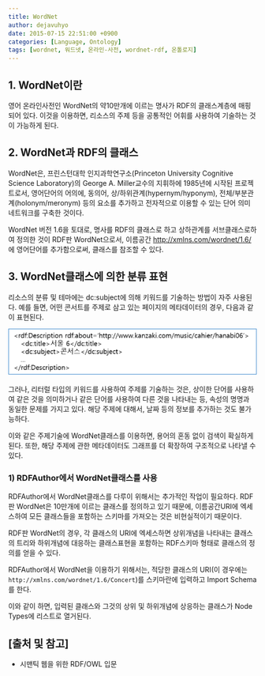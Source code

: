 ```yaml
---
title: WordNet
author: dejavuhyo
date: 2015-07-15 22:51:00 +0900
categories: [Language, Ontology]
tags: [wordnet, 워드넷, 온라인-사전, wordnet-rdf, 온톨로지]
---
```


## 1. WordNet이란
영어 온라인사전인 WordNet의 약10만개에 이르는 명사가 RDF의 클래스계층에 매핑되어 있다. 이것을 이용하면, 리소스의 주제 등을 공통적인 어휘를 사용하여 기술하는 것이 가능하게 된다.

## 2. WordNet과 RDF의 클래스
WordNet은, 프린스턴대학 인지과학연구소(Princeton University Cognitive Science Laboratory)의 George A. Miller교수의 지휘하에 1985년에 시작된 프로젝트로서, 영어단어의 어의에, 동의어, 상/하위관계(hypernym/hyponym), 전체/부분관계(holonym/meronym) 등의 요소를 추가하고 전자적으로 이용할 수 있는 단어 의미네트워크를 구축한 것이다.

WordNet 버전 1.6을 토대로, 명사를 RDF의 클래스로 하고 상하관계를 서브클래스로하여 정의한 것이 RDF판 WordNet으로서, 이름공간 http://xmlns.com/wordnet/1.6/ 에 영어단어를 추가함으로써, 클래스를 참조할 수 있다.

## 3. WordNet클래스에 의한 분류 표현
리소스의 분류 및 테마에는 dc:subject에 의해 키워드를 기술하는 방법이 자주 사용된다. 예를 들면, 어떤 콘서트를 주제로 삼고 있는 페이지의 메타데이터의 경우, 다음과 같이 표현된다.

![2015-07-15-wordnet](/assets/img/2015-07-15-wordnet/dc-subject.png)

그러나, 리터럴 타입의 키워드를 사용하여 주제를 기술하는 것은, 상이한 단어를 사용하여 같은 것을 의미하거나 같은 단어를 사용하여 다른 것을 나타내는 등, 속성의 명명과 동일한 문제를 가지고 있다. 해당 주제에 대해서, 날짜 등의 정보를 추가하는 것도 불가능하다.

이와 같은 주제기술에 WordNet클래스를 이용하면, 용어의 혼동 없이 검색이 확실하게 된다. 또한, 해당 주제에 관한 메타데이터도 그래프를 더 확장하여 구조적으로 나타낼 수 있다.

### 1) RDFAuthor에서 WordNet클래스를 사용
RDFAuthor에서 WordNet클래스를 다루이 위해서는 추가적인 작업이 필요하다. RDF판 WordNet은 10만개에 이르는 클래스를 정의하고 있기 때문에, 이름공간URI에 엑세스하여 모든 클래스들을 포함하는 스키마를 가져오는 것은 비현실적이기 때문이다.

RDF판 WordNet의 경우, 각 클래스의 URI에 엑세스하면 상위개념을 나타내는 클래스의 트리와 하위개념에 대응하는 클래스표현을 포함하는 RDF스키마 형태로 클래스의 정의를 얻을 수 있다.

RDFAuthor에서 WordNet을 이용하기 위해서는, 적당한 클래스의 URI(이 경우에는 `http://xmlns.com/wordnet/1.6/Concert`)를 스키마란에 입력하고 Import Schema를 한다.

이와 같이 하면, 입력된 클래스와 그것의 상위 및 하위개념에 상응하는 클래스가 Node Types에 리스트로 열거된다.

## [출처 및 참고]
* 시맨틱 웹을 위한 RDF/OWL 입문
